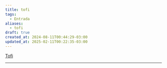 ```yaml
---
title: tofi
tags:
  - Entrada
aliases:
  - tofi
draft: true
created_at: 2024-08-11T00:44:29-03:00
updated_at: 2025-02-11T00:22:35-03:00
---
```


[Tofi](https://github.com/philj56/tofi)

---

